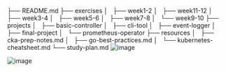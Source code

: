 ├── README.md
├── exercises
│   ├── week1-2
│   ├── week11-12
│   ├── week3-4
│   ├── week5-6
│   ├── week7-8
│   └── week9-10
├── projects
│   ├── basic-controller
│   ├── cli-tool
│   ├── event-logger
│   ├── final-project
│   └── prometheus-operator
├── resources
│   ├── cka-prep-notes.md
│   ├── go-best-practices.md
│   └── kubernetes-cheatsheet.md
└── study-plan.md
![image](https://github.com/user-attachments/assets/5cb6b9b5-a8d6-4c15-8e20-050cfa9d2553)


![image](https://github.com/user-attachments/assets/edc918c7-1dd4-407e-9e4a-e0566fd0d140)
